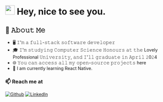 ### <h1><img src="https://emojis.slackmojis.com/emojis/images/1531849430/4246/blob-sunglasses.gif?1531849430" width="30"/> Hey, nice to see you.</h1>

<!--
**alokgoldy/alokgoldy** is a ✨ _special_ ✨ repository because its `README.md` (this file) appears on your GitHub profile.

Here are some ideas to get you started:

- 🔭 I’m currently working on ...
- 🌱 I’m currently learning ...
- 👯 I’m looking to collaborate on ...
- 🤔 I’m looking for help with ...
- 💬 Ask me about ...
- 📫 How to reach me: ...
- 😄 Pronouns: ...
- ⚡ Fun fact: ...
-->
## :book: 𝙰𝚋𝚘𝚞𝚝 𝙼𝚎
- 🖥 𝙸'𝚖 𝚊 𝚏𝚞𝚕𝚕-𝚜𝚝𝚊𝚌𝚔 𝚜𝚘𝚏𝚝𝚠𝚊𝚛𝚎 𝚍𝚎𝚟𝚎𝚕𝚘𝚙𝚎𝚛
- 🎓 𝙸'𝚖 𝚜𝚝𝚞𝚍𝚢𝚒𝚗𝚐  𝙲𝚘𝚖𝚙𝚞𝚝𝚎𝚛 𝚂𝚌𝚒𝚎𝚗𝚌𝚎 𝙷𝚘𝚗𝚘𝚞𝚛𝚜  𝚊𝚝 𝚝𝚑𝚎 Lovely Professional 𝚄𝚗𝚒𝚟𝚎𝚛𝚜𝚒𝚝𝚢, 𝚊𝚗𝚍 𝙸'𝚕𝚕 𝚐𝚛𝚊𝚍𝚞𝚊𝚝𝚎 𝚒𝚗 𝙰𝚙𝚛𝚒𝚕 𝟸0𝟸4
- 🌐 𝚈𝚘𝚞 𝚌𝚊𝚗 𝚊𝚌𝚌𝚎𝚜𝚜 𝚊𝚕𝚕 𝚖𝚢 𝚘𝚙𝚎𝚗-𝚜𝚘𝚞𝚛𝚌𝚎 𝚙𝚛𝚘𝚓𝚎𝚌𝚝𝚜 here
- 🌱 I am currently learning React Native.

### 📫 Reach me at 
<p><a href="https://github.com/alokgoldy" target="_blank"><img alt="Github" src="https://img.shields.io/badge/GitHub-%2312100E.svg?&style=for-the-badge&logo=Github&logoColor=white" /></a> <a href="https://www.linkedin.com/in/alokgoldy/" target="_blank"><img alt="LinkedIn" src="https://img.shields.io/badge/linkedin-%230077B5.svg?&style=for-the-badge&logo=linkedin&logoColor=white" /></a>
</p>
